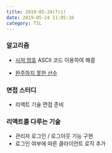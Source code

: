 ```yaml
---
title: 2019-05-24(fri)
date: 2019-05-24 11:05:16
category: TIL
---
```


### 알고리즘

- [시저 암호](https://programmers.co.kr/learn/courses/30/lessons/12926)
  ASCII 코드 이용하여 해결

- [완주하지 못한 선수](https://programmers.co.kr/learn/courses/30/lessons/42576)

### 면접 스터디

- 리액트 기술 면접 준비

### 리액트를 다루는 기술

- 관리자 로그인 / 로그아웃 기능 구현
- 로그인 여부에 따른 클라이언트 로직 추가
